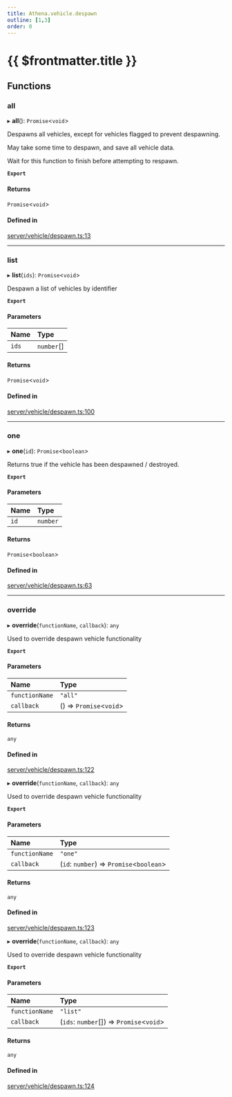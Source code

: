 ```yaml
---
title: Athena.vehicle.despawn
outline: [1,3]
order: 0
---
```


# {{ $frontmatter.title }}


## Functions

### all

▸ **all**(): `Promise`<`void`\>

Despawns all vehicles, except for vehicles flagged to prevent despawning.

May take some time to despawn, and save all vehicle data.

Wait for this function to finish before attempting to respawn.

**`Export`**

#### Returns

`Promise`<`void`\>

#### Defined in

[server/vehicle/despawn.ts:13](https://github.com/Stuyk/altv-athena/blob/627294b/src/core/server/vehicle/despawn.ts#L13)

___

### list

▸ **list**(`ids`): `Promise`<`void`\>

Despawn a list of vehicles by identifier

**`Export`**

#### Parameters

| Name | Type |
| :------ | :------ |
| `ids` | `number`[] |

#### Returns

`Promise`<`void`\>

#### Defined in

[server/vehicle/despawn.ts:100](https://github.com/Stuyk/altv-athena/blob/627294b/src/core/server/vehicle/despawn.ts#L100)

___

### one

▸ **one**(`id`): `Promise`<`boolean`\>

Returns true if the vehicle has been despawned / destroyed.

**`Export`**

#### Parameters

| Name | Type |
| :------ | :------ |
| `id` | `number` |

#### Returns

`Promise`<`boolean`\>

#### Defined in

[server/vehicle/despawn.ts:63](https://github.com/Stuyk/altv-athena/blob/627294b/src/core/server/vehicle/despawn.ts#L63)

___

### override

▸ **override**(`functionName`, `callback`): `any`

Used to override despawn vehicle functionality

**`Export`**

#### Parameters

| Name | Type |
| :------ | :------ |
| `functionName` | ``"all"`` |
| `callback` | () => `Promise`<`void`\> |

#### Returns

`any`

#### Defined in

[server/vehicle/despawn.ts:122](https://github.com/Stuyk/altv-athena/blob/627294b/src/core/server/vehicle/despawn.ts#L122)

▸ **override**(`functionName`, `callback`): `any`

Used to override despawn vehicle functionality

**`Export`**

#### Parameters

| Name | Type |
| :------ | :------ |
| `functionName` | ``"one"`` |
| `callback` | (`id`: `number`) => `Promise`<`boolean`\> |

#### Returns

`any`

#### Defined in

[server/vehicle/despawn.ts:123](https://github.com/Stuyk/altv-athena/blob/627294b/src/core/server/vehicle/despawn.ts#L123)

▸ **override**(`functionName`, `callback`): `any`

Used to override despawn vehicle functionality

**`Export`**

#### Parameters

| Name | Type |
| :------ | :------ |
| `functionName` | ``"list"`` |
| `callback` | (`ids`: `number`[]) => `Promise`<`void`\> |

#### Returns

`any`

#### Defined in

[server/vehicle/despawn.ts:124](https://github.com/Stuyk/altv-athena/blob/627294b/src/core/server/vehicle/despawn.ts#L124)
